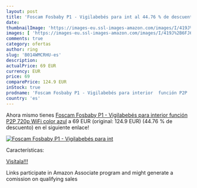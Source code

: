 ```yaml
---
layout: post
title: 'Foscam Fosbaby P1 - Vigilabebés para int al 44.76 % de descuento'
date: 
thumbnailImage: 'https://images-eu.ssl-images-amazon.com/images/I/419J%2B6FJ6gL._SL200_.jpg'
images: [ 'https://images-eu.ssl-images-amazon.com/images/I/419J%2B6FJ6gL._SL200_.jpg' ]
comments: true
category: ofertas
author: ring
slug: 'B014WMCRHU-es'
description:
actualPrice: 69 EUR
currency: EUR
price: 69
comparePrice: 124.9 EUR
inStock: true
prodname: 'Foscam Fosbaby P1 - Vigilabebés para interior  función P2P  720p  WiFi  color azul'
country: 'es'
---
```


Ahora mismo tienes [Foscam Fosbaby P1 - Vigilabebés para interior  función P2P  720p  WiFi  color azul](https://www.amazon.es/dp/B014WMCRHU/?tag=tolees-21) a 69 EUR (original: 124.9 EUR) (44.76 %  de descuento) en el siguiente enlace!

[![Foscam Fosbaby P1 - Vigilabebés para int](https://images-eu.ssl-images-amazon.com/images/I/419J%2B6FJ6gL._SL200_.jpg)](https://www.amazon.es/dp/B014WMCRHU/?tag=tolees-21)

Características:


[Visítala!!!](https://www.amazon.es/dp/B014WMCRHU/?tag=tolees-21)

Links participate in Amazon Associate program and might generate a comission on qualifying sales
